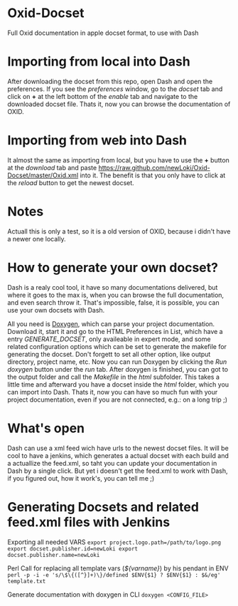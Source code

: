 Oxid-Docset
===========

Full Oxid documentation in apple docset format, to use with Dash

Importing from local into Dash
==========
After downloading the docset from this repo, open Dash and open the preferences.
If you see the _preferences_ window, go to the _docset_ tab and click on __+__ at the left bottom of the _enable_ tab and navigate to the downloaded docset file.
Thats it, now you can browse the documentation of OXID.

Importing from web into Dash
=========
It almost the same as importing from local, but you have to use the __+__ button at the _download_ tab and paste https://raw.github.com/newLoki/Oxid-Docset/master/Oxid.xml into it.
The benefit is that you only have to click at the _reload_ button to get the newest docset.

Notes
=========
Actuall this is only a test, so it is a old version of OXID, because i didn't have a newer one locally.


How to generate your own docset?
=========
Dash is a realy cool tool, it have so many documentations delivered, but where it goes to the max is, when you can browse the full documentation, and even search throw it.
That's impossible, false, it is possible, you can use your own docsets with Dash.

All you need is [Doxygen](http://www.stack.nl/~dimitri/doxygen/), which can parse your project documentation.
Download it, start it and go to the HTML Preferences in List, which have a entry _GENERATE_DOCSET_, only availeable in expert mode, and some related configuration options which can be set to generate the makefile for generating the docset.
Don't forgett to set all other option, like output directory, project name, etc.
Now you can run Doxygen by clicking the _Run doxygen_ button under the _run_ tab.
After doxygen is finished, you can got to the output folder and call the _Makefile_ in the _html_ subfolder.
This takes a little time and afterward you have a docset inside the _html_ folder, which you can import into Dash.
Thats it, now you can have so much fun with your project documentation, even if you are not connected, e.g.: on a long trip ;)


What's open
==========
Dash can use a xml feed wich have urls to the newest docset files.
It will be cool to have a jenkins, which generates a actual docset with each build and a actuallize the feed.xml, so taht you can update your documentation in Dash by a single click.
But yet i doesn't get the feed.xml to work with Dash, if you figured out, how it work's, you can tell me ;) 

Generating Docsets and related feed.xml files with Jenkins
==========

Exporting all needed VARS
`export project.logo.path=/path/to/logo.png
export docset.publisher.id=newLoki
export docset.publisher.name=newLoki`


Perl Call for replacing all template vars (_${varname}_) by his pendant in ENV
`perl -p -i -e 's/\$\{([^}]+)\}/defined $ENV{$1} ? $ENV{$1} : $&/eg' template.txt`

Generate documentation with doxygen in CLI
`doxygen <CONFIG_FILE>`